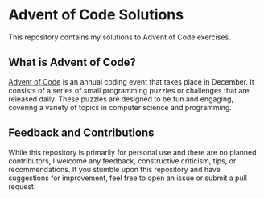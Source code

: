 # Advent of Code Solutions

This repository contains my solutions to Advent of Code exercises.

## What is Advent of Code?

[Advent of Code](https://en.wikipedia.org/wiki/Advent_of_Codehttps://adventofcode.com/) is an annual coding event that takes place in December. It consists of a series of small programming puzzles or challenges that are released daily. These puzzles are designed to be fun and engaging, covering a variety of topics in computer science and programming.

## Feedback and Contributions

While this repository is primarily for personal use and there are no planned contributors, I welcome any feedback, constructive criticism, tips, or recommendations. If you stumble upon this repository and have suggestions for improvement, feel free to open an issue or submit a pull request.
